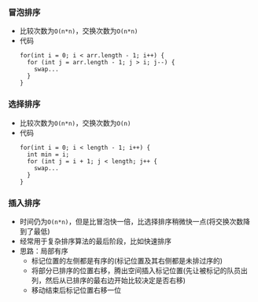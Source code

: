 ### 冒泡排序
- 比较次数为`O(n*n)`，交换次数为`O(n*n)`
- 代码
  ```
  for(int i = 0; i < arr.length - 1; i++) {
    for (int j = arr.length - 1; j > i; j--) {
      swap...
    }
  }
  ```

### 选择排序
- 比较次数为`O(n*n)`，交换次数为`O(n)`
- 代码
  ```
  for(int i = 0; i < length - 1; i++) {
    int min = i;
    for (int j = i + 1; j < length; j++ {
      swap...
    }
  }
  ```

### 插入排序
- 时间仍为`O(n*n)`，但是比冒泡快一倍，比选择排序稍微快一点(将交换次数降到了最低)
- 经常用于复杂排序算法的最后阶段，比如快速排序
- 思路：局部有序
  - 标记位置的左侧都是有序的(标记位置及其右侧都是未排过序的)
  - 将部分已排序的位置右移，腾出空间插入标记位置(先让被标记的队员出列，然后从已排序的最右边开始比较决定是否右移)
  - 移动结束后标记位置右移一位
